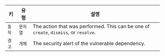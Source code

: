 | 키    | 유형    | 설명                                                                                   |
| ---- | ----- | ------------------------------------------------------------------------------------ |
| `동작` | `문자열` | The action that was performed. This can be one of `create`, `dismiss`, or `resolve`. |
| `경고` | `개체`  | The security alert of the vulnerable dependency.                                     |